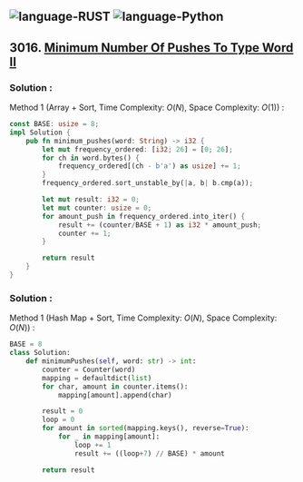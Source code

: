 ![language-RUST](https://img.shields.io/badge/RUST-8d4004?style=for-the-badge&logo=RUST)
![language-Python](https://img.shields.io/badge/Python-ffd43b?style=for-the-badge&logo=PYTHON)
---

## 3016. [Minimum Number Of Pushes To Type Word II](https://leetcode.com/problems/minimum-number-of-pushes-to-type-word-ii)

### Solution :

Method 1 (Array + Sort, Time Complexity: $O(N)$, Space Complexity: $O(1)$) :
```rust
const BASE: usize = 8;
impl Solution {
    pub fn minimum_pushes(word: String) -> i32 {
        let mut frequency_ordered: [i32; 26] = [0; 26];
        for ch in word.bytes() {
            frequency_ordered[(ch - b'a') as usize] += 1;
        }
        frequency_ordered.sort_unstable_by(|a, b| b.cmp(a));

        let mut result: i32 = 0;
        let mut counter: usize = 0;
        for amount_push in frequency_ordered.into_iter() {
            result += (counter/BASE + 1) as i32 * amount_push;
            counter += 1;
        }

        return result
    }
}
```

### Solution :

Method 1 (Hash Map + Sort, Time Complexity: $O(N)$, Space Complexity: $O(N)$) :
```python
BASE = 8
class Solution:
    def minimumPushes(self, word: str) -> int:
        counter = Counter(word)
        mapping = defaultdict(list)
        for char, amount in counter.items():
            mapping[amount].append(char)

        result = 0
        loop = 0
        for amount in sorted(mapping.keys(), reverse=True):
            for _ in mapping[amount]:
                loop += 1
                result += ((loop+7) // BASE) * amount

        return result
```
